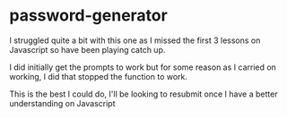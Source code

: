 # password-generator

I struggled quite a bit with this one as I missed the first 3 lessons on Javascript so have been playing catch up. 

I did initially get the prompts to work but for some reason as I carried on working, I did that stopped the function to work. 

This is the best I could do, I'll be looking to resubmit once I have a better understanding on Javascript